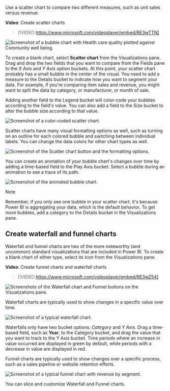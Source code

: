 Use a scatter chart to compare two different measures, such as unit sales versus revenue.

**Video**: Create scatter charts
> [!VIDEO https://www.microsoft.com/videoplayer/embed/RE3wTTN]

![Screenshot of a bubble chart with Health care quality plotted against Community well being.](../media/3-7-1.png)

To create a blank chart, select **Scatter chart** from the Visualizations pane. Drag and drop the two fields that you want to compare from the Fields pane to the *X Axis* and *Y Axis* option buckets. At this point, your scatter chart probably has a small bubble in the center of the visual. You need to add a measure to the Details bucket to indicate how you want to segment your data. For example, if you're comparing item sales and revenue, you might want to split the data by category, or manufacturer, or month of sale.

Adding another field to the Legend bucket will color-code your bubbles according to the field's value. You can also add a field to the Size bucket to alter the bubble size according to that value.

![Screenshot of a color-coded scatter chart.](../media/3-7-2.png)

Scatter charts have many visual formatting options as well, such as turning on an outline for each colored bubble and switching between individual labels. You can change the data colors for other chart types as well.

![Screenshot of the Scatter chart button and the formatting options.](../media/07-power-bi-desktop-scatter.png)

You can create an animation of your bubble chart's changes over time by adding a time-based field to the Play Axis bucket. Select a bubble during an animation to see a trace of its path.

![Screenshot of the animated bubble chart.](../media/3-7-4.png)

> [!NOTE]
> Remember, if you only see one bubble in your scatter chart, it's because Power BI is aggregating your data, which is the default behavior. To get more bubbles, add a category to the Details bucket in the Visualizations pane.

## Create waterfall and funnel charts

Waterfall and funnel charts are two of the more noteworthy (and uncommon) standard visualizations that are included in Power BI. To create a blank chart of either type, select its icon from the Visualizations pane.

**Video**: Create funnel charts and waterfall charts
> [!VIDEO https://www.microsoft.com/videoplayer/embed/RE3wZ54]

![Screenshots of the Waterfall chart and Funnel buttons on the Visualizations pane.](../media/07-power-bi-desktop-waterfall-funnel.png)

Waterfall charts are typically used to show changes in a specific value over time.

![Screenshot of a typical waterfall chart.](../media/3-8-2.png)

Waterfalls only have two bucket options: *Category* and *Y Axis*. Drag a time-based field, such as **Year**, to the Category bucket, and drag the value that you want to track to the Y Axis bucket. Time periods where an increase in value occurred are displayed in green by default, while periods with a decrease in value are displayed in red.

Funnel charts are typically used to show changes over a specific process, such as a sales pipeline or website retention efforts.

![Screenshot of a typical funnel chart with revenue by segment.](../media/3-8-3.png)

You can slice and customize Waterfall and Funnel charts.
